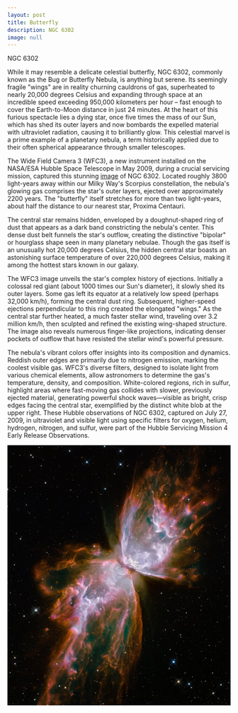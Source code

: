 ```yaml
---
layout: post
title: Butterfly
description: NGC 6302
image: null
---
```

NGC 6302

While it may resemble a delicate celestial butterfly, NGC 6302, commonly known as the Bug or Butterfly Nebula, is anything but serene. Its seemingly fragile "wings" are in reality churning cauldrons of gas, superheated to nearly 20,000 degrees Celsius and expanding through space at an incredible speed exceeding 950,000 kilometers per hour – fast enough to cover the Earth-to-Moon distance in just 24 minutes. At the heart of this furious spectacle lies a dying star, once five times the mass of our Sun, which has shed its outer layers and now bombards the expelled material with ultraviolet radiation, causing it to brilliantly glow. This celestial marvel is a prime example of a planetary nebula, a term historically applied due to their often spherical appearance through smaller telescopes.

The Wide Field Camera 3 (WFC3), a new instrument installed on the NASA/ESA Hubble Space Telescope in May 2009, during a crucial servicing mission, captured this stunning <a href="https://esahubble.org/images/heic0910h/">image</a> of NGC 6302. Located roughly 3800 light-years away within our Milky Way's Scorpius constellation, the nebula's glowing gas comprises the star's outer layers, ejected over approximately 2200 years. The "butterfly" itself stretches for more than two light-years, about half the distance to our nearest star, Proxima Centauri.

The central star remains hidden, enveloped by a doughnut-shaped ring of dust that appears as a dark band constricting the nebula's center. This dense dust belt funnels the star's outflow, creating the distinctive "bipolar" or hourglass shape seen in many planetary nebulae. Though the gas itself is an unusually hot 20,000 degrees Celsius, the hidden central star boasts an astonishing surface temperature of over 220,000 degrees Celsius, making it among the hottest stars known in our galaxy.

The WFC3 image unveils the star's complex history of ejections. Initially a colossal red giant (about 1000 times our Sun's diameter), it slowly shed its outer layers. Some gas left its equator at a relatively low speed (perhaps 32,000 km/h), forming the central dust ring. Subsequent, higher-speed ejections perpendicular to this ring created the elongated "wings." As the central star further heated, a much faster stellar wind, traveling over 3.2 million km/h, then sculpted and refined the existing wing-shaped structure. The image also reveals numerous finger-like projections, indicating denser pockets of outflow that have resisted the stellar wind's powerful pressure.

The nebula's vibrant colors offer insights into its composition and dynamics. Reddish outer edges are primarily due to nitrogen emission, marking the coolest visible gas. WFC3's diverse filters, designed to isolate light from various chemical elements, allow astronomers to determine the gas's temperature, density, and composition. White-colored regions, rich in sulfur, highlight areas where fast-moving gas collides with slower, previously ejected material, generating powerful shock waves—visible as bright, crisp edges facing the central star, exemplified by the distinct white blob at the upper right. These Hubble observations of NGC 6302, captured on July 27, 2009, in ultraviolet and visible light using specific filters for oxygen, helium, hydrogen, nitrogen, and sulfur, were part of the Hubble Servicing Mission 4 Early Release Observations.

![Butterfly](../assets/images/pic02.jpg "Butterfly")
